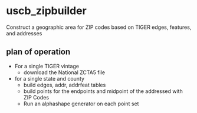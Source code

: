 # uscb_zipbuilder

Construct a geographic area for ZIP codes based on TIGER edges, features, and addresses

## plan of operation
* For a single TIGER vintage
  * download the National ZCTA5 file  
* for a single state and county
  * build edges, addr, addrfeat tables
  * build points for the endpoints and midpoint of the addressed with ZIP Codes
  * Run an alphashape generator on each point set

